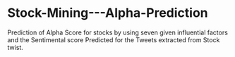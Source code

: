 # Stock-Mining---Alpha-Prediction
Prediction of Alpha Score for stocks by using seven given influential factors and the Sentimental score Predicted for the Tweets extracted from Stock twist.
